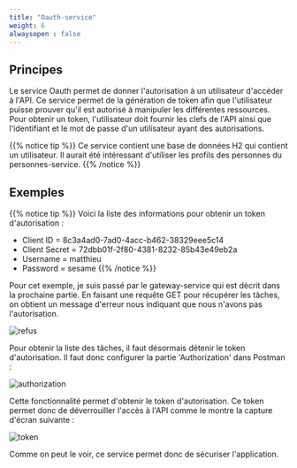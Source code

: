 ```yaml
---
title: "Oauth-service"
weight: 6
alwaysopen : false
---
```


## Principes

Le service Oauth permet de donner l'autorisation à un utilisateur d'accéder à l'API. Ce service permet de la génération de token afin que l'utilisateur puisse prouver qu'il est autorisé à manipuler les différentes ressources. Pour obtenir un token, l'utilisateur doit fournir les clefs de l'API ainsi que l'identifiant et le mot de passe d'un utilisateur ayant des autorisations. 

{{% notice tip %}}
Ce service contient une base de données H2 qui contient un utilisateur. Il aurait été intéressant d'utiliser les profils des personnes du personnes-service.
{{% /notice %}}

## Exemples

{{% notice tip %}}
Voici la liste des informations pour obtenir un token d'autorisation :<br>
- Client ID = 8c3a4ad0-7ad0-4acc-b462-38329eee5c14<br>
- Client Secret = 72dbb01f-2f80-4381-8232-85b43e49eb2a<br>
- Username = matthieu<br>
- Password = sesame
{{% /notice %}}

Pour cet exemple, je suis passé par le gateway-service qui est décrit dans la prochaine partie. En faisant une requête GET pour récupérer les tâches, on obtient un message d'erreur nous indiquant que nous n'avons pas l'autorisation.

![refus](../images/oauth-service/capture0.png)

Pour obtenir la liste des tâches, il faut désormais détenir le token d'autorisation. Il faut donc configurer la partie 'Authorization' dans Postman :

![authorization](../images/oauth-service/capture1.png)

Cette fonctionnalité permet d'obtenir le token d'autorisation. Ce token permet donc de déverrouiller l'accès à l'API comme le montre la capture d'écran suivante :

![token](../images/oauth-service/capture2.png)

Comme on peut le voir, ce service permet donc de sécuriser l'application.